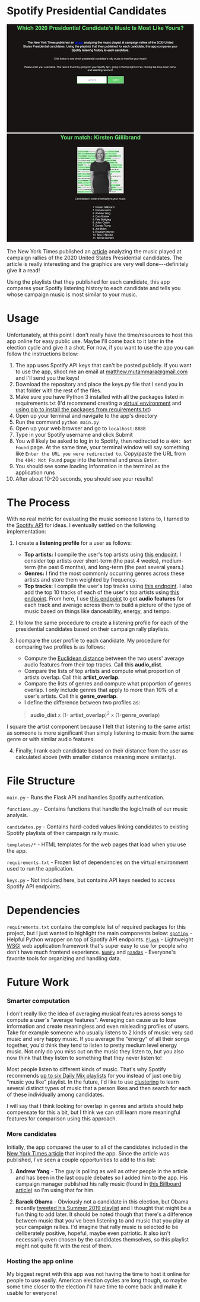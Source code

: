 # Spotify Presidential Candidates

![](images/input.png) ![](images/result.png) 

The New York Times published an [article](https://www.nytimes.com/interactive/2019/08/19/us/politics/presidential-campaign-songs-playlists.html?smtyp=cur&smid=tw-nytimes) analyzing the music played at campaign rallies of the 2020 United States Presidential candidates. The article is really interesting and the graphics are very well done---definitely give it a read!

Using the playlists that they published for each candidate, this app compares your Spotify listening history to each candidate and tells you whose campaign music is most similar to your music.

# Usage

Unfortunately, at this point I don't really have the time/resources to host this app online for easy public use. Maybe I'll come back to it later in the election cycle and give it a shot. For now, if you want to use the app you can follow the instructions below:
1. The app uses Spotify API keys that can't be posted publicly. If you want to use the app, shoot me an email at matthew.mutammara@gmail.com and I'll send you the keys!
2. Download the repository and place the keys.py file that I send you in that folder with the rest of the files.
3. Make sure you have Python 3 installed with all the packages listed in requirements.txt (I'd recommend creating a [virtual environment](https://uoa-eresearch.github.io/eresearch-cookbook/recipe/2014/11/26/python-virtual-env/) and [using pip to install the packages from requirements.txt](https://stackoverflow.com/questions/7225900/how-to-install-packages-using-pip-according-to-the-requirements-txt-file-from-a))
4. Open up your terminal and navigate to the app's directory
5. Run the command `python main.py`
6. Open up your web browser and go to `localhost:8888`
7. Type in your Spotify username and click Submit
8. You will likely be asked to log in to Spotify, then redirected to a `404: Not Found` page. At the same time, your terminal window will say something like `Enter the URL you were redirected to`. Copy/paste the URL from the `404: Not Found` page into the terminal and press `Enter`. 
9. You should see some loading information in the terminal as the application runs
10. After about 10-20 seconds, you should see your results!

# The Process

With no real metric for evaluating the music someone listens to, I turned to the [Spotify API](https://developer.spotify.com/documentation/web-api/) for ideas. I eventually settled on the following implementation:

1. I create a **listening profile** for a user as follows:
	- **Top artists:** I compile the user's top artists using [this endpoint](https://developer.spotify.com/documentation/web-api/reference/personalization/get-users-top-artists-and-tracks/). I consider top artists over short-term (the past 4 weeks), medium-term (the past 6 months), and long-term (the past several years.)
	- **Genres:** I find the most commonly occurring genres across these artists and store them weighted by frequency.
	- **Top tracks:** I compile the user's top tracks using [this endpoint](https://developer.spotify.com/documentation/web-api/reference/personalization/get-users-top-artists-and-tracks/). I also add the top 10 tracks of each of the user's top artists using [this endpoint](https://developer.spotify.com/documentation/web-api/reference/artists/get-artists-top-tracks/). From here, I use [this endpoint](https://developer.spotify.com/documentation/web-api/reference/tracks/get-several-audio-features/) to get **audio features** for each track and average across them to build a picture of the type of music based on things like danceability, energy, and tempo.

 2. I follow the same procedure to create a listening profile for each of the presidential candidates based on their campaign rally playlists.

 3. I compare the user profile to each candidate. My procedure for comparing two profiles is as follows:
	 - Compute the [Euclidean distance](https://en.wikipedia.org/wiki/Euclidean_distance) between the two users' average audio features from their top tracks. Call this **audio_dist**.
	 - Compare the lists of top artists and compute what proportion of artists overlap. Call this **artist_overlap**.
	 - Compare the lists of genres and compute what proportion of genres overlap. I only include genres that apply to more than 10% of a user's artists. Call this **genre_overlap**.
	 - I define the difference between two profiles as:
	 >**audio_dist** x (1- **artist_overlap**)<sup>2</sup> x (1-**genre_overlap**)

I square the artist component because I felt that listening to the same artist as someone is more significant than simply listening to music from the same genre or with similar audio features.

4. Finally, I rank each candidate based on their distance from the user as calculated above (with smaller distance meaning more similarity).

# File Structure
`main.py` - Runs the Flask API and handles Spotify authentication.

`functions.py` - Contains functions that handle the logic/math of our music analysis.

`candidates.py` - Contains hard-coded values linking candidates to existing Spotify playlists of their campaign rally music.

`templates/*` - HTML templates for the web pages that load when you use the app.

`requirements.txt` - Frozen list of dependencies on the virtual environment used to run the application.

`keys.py` - Not included here, but contains API keys needed to access Spotify API endpoints.

# Dependencies

`requirements.txt` contains the complete list of required packages for this project, but I just wanted to highlight the main components below:
[`spotipy`](https://spotipy.readthedocs.io/en/latest/) - Helpful Python wrapper on top of Spotify API endpoints.
[`Flask`](https://palletsprojects.com/p/flask/) - Lightweight [WSGI](https://wsgi.readthedocs.io/) web application framework that's super easy to use for people who don't have much frontend experience.
[`NumPy`](https://numpy.org) and [`pandas`](https://pandas.pydata.org) - Everyone's favorite tools for organizing and handling data.

# Future Work

### Smarter computation
I don't really like the idea of averaging musical features across songs to compute a user's "average features". Averaging can cause us to lose information and create meaningless and even misleading profiles of users. Take for example someone who usually listens to 2 kinds of music: very sad music and very happy music. If you average the "energy" of all their songs together, you'd think they tend to listen to pretty medium level energy music. Not only do you miss out on the music they listen to, but you also now think that they listen to something that they never listen to! 

Most people listen to different kinds of music. That's why Spotify recommends [up to six Daily Mix playlists](https://newsroom.spotify.com/2018-05-18/how-your-daily-mix-just-gets-you/) for you instead of just one big "music you like" playlist. In the future, I'd like to use [clustering](https://en.wikipedia.org/wiki/Cluster_analysis) to learn several distinct types of music that a person likes and then search for each of these individually among candidates.

I will say that I think looking for overlap in genres and artists should help compensate for this a bit, but I think we can still learn more meaningful features for comparison using this approach.

### More candidates
Initially, the app compared the user to all of the candidates included in the [New York Times article](https://www.nytimes.com/interactive/2019/08/19/us/politics/presidential-campaign-songs-playlists.html?smtyp=cur&smid=tw-nytimes) that inspired the app. Since the article was published, I've seen a couple opportunities to add to this list:
1. **Andrew Yang** - The guy is polling as well as other people in the article and has been in the last couple debates so I added him to the app. His campaign manager published his rally music (found in [this Billboard article](https://www.billboard.com/articles/columns/rock/8502572/2020-presidential-candidates-rally-songs)) so I'm using that for him.

2. **Barack Obama** - Obviously not a candidate in this election, but Obama recently [tweeted his Summer 2019 playlist](https://time.com/5660856/barack-michelle-obama-summer-2019-playlist/) and I thought that might be a fun thing to add later. It should be noted though that there's a difference between music that you've been listening to and music that you play at your campaign rallies. I'd imagine that rally music is selected to be deliberately positive, hopeful, maybe even patriotic. It also isn't necessarily even chosen by the candidates themselves, so this playlist might not quite fit with the rest of them.

### Hosting the app online
My biggest regret with this app was not having the time to host it online for people to use easily. American election cycles are long though, so maybe some time closer to the election I'll have time to come back and make it usable for everyone!
